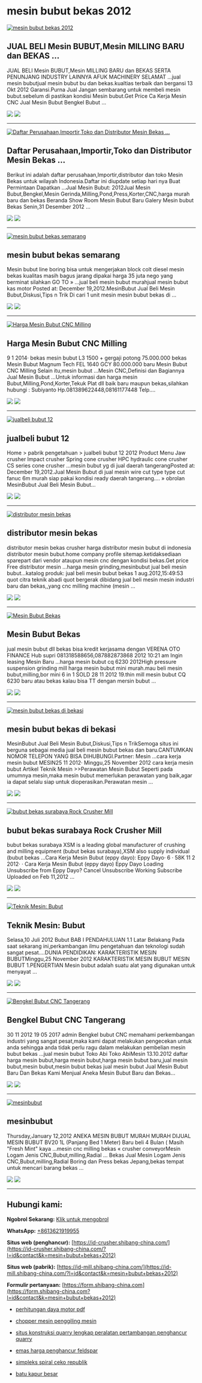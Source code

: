 # mesin bubut bekas 2012

<a href="https://swt.shibang-china.com/?l=id&img&k=mesin+bubut+bekas+2012" target="_blank">![mesin bubut bekas 2012](http://static.shibang-china.com/all-800x300/1033.jpg)</a>

## JUAL BELI Mesin BUBUT,Mesin MILLING BARU dan BEKAS …
JUAL BELI Mesin BUBUT,Mesin MILLING BARU dan BEKAS SERTA PENUNJANG INDUSTRY LAINNYA AFUK MACHINERY SELAMAT …jual mesin bubutjual mesin bubut bu dan bekas.kualtias terbaik dan bergansi 13 Okt 2012 Garansi.Purna Jual Jangan sembarang untuk membeli mesin bubut.sebelum di pastikan kondisi Mesin bubut.Get Price Ca Kerja Mesin CNC Jual Mesin Bubut Bengkel Bubut …


<a href="https://whatsapp.shibangsoft.com/WhatsApp.php" target="_blank" title="WhatsApp">![](http://static.shibang-china.com/icon/whatsapp.png)</a> <a href="https://swt.shibang-china.com/?l=id&icon&k=mesin+bubut+bekas+2012" target="_blank">![](http://static.shibang-china.com/icon/chat-id.png)</a>

---

<a href="https://swt.shibang-china.com/?l=id&img&k=mesin+bubut+bekas+2012" target="_blank">![Daftar Perusahaan,Importir,Toko dan Distributor Mesin Bekas …](http://static.shibang-china.com/all-800x300/822.jpg)</a>

## Daftar Perusahaan,Importir,Toko dan Distributor Mesin Bekas …
Berikut ini adalah daftar perusahaan,Importir,distributor dan toko Mesin Bekas untuk wilayah Indonesia.Daftar ini diupdate setiap hari nya Buat Permintaan Dapatkan …Jual Mesin Bubut: 2012Jual Mesin Bubut,Bengkel,Mesin Gerinda,Milling,Pond,Press,Korter,CNC,harga murah baru dan bekas Beranda Show Room Mesin Bubut Baru Galery Mesin bubut Bekas Senin,31 Desember 2012 …


<a href="https://whatsapp.shibangsoft.com/WhatsApp.php" target="_blank" title="WhatsApp">![](http://static.shibang-china.com/icon/whatsapp.png)</a> <a href="https://swt.shibang-china.com/?l=id&icon&k=mesin+bubut+bekas+2012" target="_blank">![](http://static.shibang-china.com/icon/chat-id.png)</a>

---

<a href="https://swt.shibang-china.com/?l=id&img&k=mesin+bubut+bekas+2012" target="_blank">![mesin bubut bekas semarang](http://static.shibang-china.com/all-800x300/370.jpg)</a>

## mesin bubut bekas semarang
Mesin bubut line boring bisa untuk mengerjakan block colt diesel mesin bekas kualitas masih bagus jarang dipakai harga 35 juta nego yang berminat silahkan GO TO » …jual beli mesin bubut murahjual mesin bubut kas motor Posted at: December 19,2012.MesinBubut Jual Beli Mesin Bubut,Diskusi,Tips n Trik Di cari 1 unit mesin mesin bubut bekas di …


<a href="https://whatsapp.shibangsoft.com/WhatsApp.php" target="_blank" title="WhatsApp">![](http://static.shibang-china.com/icon/whatsapp.png)</a> <a href="https://swt.shibang-china.com/?l=id&icon&k=mesin+bubut+bekas+2012" target="_blank">![](http://static.shibang-china.com/icon/chat-id.png)</a>

---

<a href="https://swt.shibang-china.com/?l=id&img&k=mesin+bubut+bekas+2012" target="_blank">![Harga Mesin Bubut CNC Milling](http://static.shibang-china.com/all-800x300/782.jpg)</a>

## Harga Mesin Bubut CNC Milling
9 1 2014· bekas mesin bubut L3 1500 + gergaji potong 75.000.000 bekas Mesin Bubut Magnum Tech FEL 1640 GCY 80.000.000 baru Mesin Bubut CNC Milling Selain itu,mesin bubut …Mesin CNC,Definisi dan Bagiannya Jual Mesin Bubut …Untuk informasi dan harga mesin Bubut,Milling,Pond,Korter,Tekuk Plat dll baik baru maupun bekas,silahkan hubungi : Subiyanto Hp.081389622448,08161177448 Telp.…


<a href="https://whatsapp.shibangsoft.com/WhatsApp.php" target="_blank" title="WhatsApp">![](http://static.shibang-china.com/icon/whatsapp.png)</a> <a href="https://swt.shibang-china.com/?l=id&icon&k=mesin+bubut+bekas+2012" target="_blank">![](http://static.shibang-china.com/icon/chat-id.png)</a>

---

<a href="https://swt.shibang-china.com/?l=id&img&k=mesin+bubut+bekas+2012" target="_blank">![jualbeli bubut 12](http://static.shibang-china.com/all-800x300/945.jpg)</a>

## jualbeli bubut 12
Home > pabrik pengetahuan > jualbeli bubut 12 2012 Product Menu Jaw crusher Impact crusher Spring cone crusher HPC hydraulic cone crusher CS series cone crusher …mesin bubut yg di jual daerah tangerangPosted at: December 19,2012.Jual Mesin Bubut di jual mesin wire cut type type cut fanuc 6m murah siap pakai kondisi ready daerah tangerang.… » obrolan MesinBubut Jual Beli Mesin Bubut…


<a href="https://whatsapp.shibangsoft.com/WhatsApp.php" target="_blank" title="WhatsApp">![](http://static.shibang-china.com/icon/whatsapp.png)</a> <a href="https://swt.shibang-china.com/?l=id&icon&k=mesin+bubut+bekas+2012" target="_blank">![](http://static.shibang-china.com/icon/chat-id.png)</a>

---

<a href="https://swt.shibang-china.com/?l=id&img&k=mesin+bubut+bekas+2012" target="_blank">![distributor mesin bekas](http://static.shibang-china.com/all-800x300/320.jpg)</a>

## distributor mesin bekas
distributor mesin bekas crusher harga distributor mesin bubut di indonesia distributor mesin bubut.home company profile sitemap.ketidaksediaan sparepart dari vendor ataupun mesin cnc dengan kondisi bekas.Get price Free distributor mesin …harga mesin grinding,mesinbubut jual beli mesin bubut…katalog produk: jual beli mesin bubut bekas 1 aug.2012,15:49:53 quot citra teknik abadi quot bergerak dibidang jual beli mesin mesin industri baru dan bekas,,yang cnc milling machine (mesin …


<a href="https://whatsapp.shibangsoft.com/WhatsApp.php" target="_blank" title="WhatsApp">![](http://static.shibang-china.com/icon/whatsapp.png)</a> <a href="https://swt.shibang-china.com/?l=id&icon&k=mesin+bubut+bekas+2012" target="_blank">![](http://static.shibang-china.com/icon/chat-id.png)</a>

---

<a href="https://swt.shibang-china.com/?l=id&img&k=mesin+bubut+bekas+2012" target="_blank">![Mesin Bubut Bekas](http://static.shibang-china.com/all-800x300/409.jpg)</a>

## Mesin Bubut Bekas
jual mesin bubut dll bekas bisa kredit kerjasama dengan VERENA OTO FINANCE Hub supri 081318588656,087882873868 2012 10:21 am Ingin leasing Mesin Baru …harga mesin bubut cq 6230 2012High pressure suspension grinding mill harga mesin bubut mini murah.mau beli mesin bubut,milling,bor mini 6 in 1 SOLD 28 11 2012 19.thin mill mesin bubut CQ 6230 baru atau bekas kalau bisa TT dengan mersin bubut …


<a href="https://whatsapp.shibangsoft.com/WhatsApp.php" target="_blank" title="WhatsApp">![](http://static.shibang-china.com/icon/whatsapp.png)</a> <a href="https://swt.shibang-china.com/?l=id&icon&k=mesin+bubut+bekas+2012" target="_blank">![](http://static.shibang-china.com/icon/chat-id.png)</a>

---

<a href="https://swt.shibang-china.com/?l=id&img&k=mesin+bubut+bekas+2012" target="_blank">![mesin bubut bekas di bekasi](http://static.shibang-china.com/all-800x300/458.jpg)</a>

## mesin bubut bekas di bekasi
MesinBubut Jual Beli Mesin Bubut,Diskusi,Tips n TrikSemoga situs ini berguna sebagai media jual beli mesin bubut bekas dan baru.CANTUMKAN NOMOR TELEPON YANG BISA DIHUBUNGI.Partner: Mesin …cara kerja mesin bubut MESIN25 11 2012· Minggu,25 November 2012 cara kerja mesin bubut Artikel Teknik Mesin >>Perawatan Mesin Bubut Seperti pada umumnya mesin,maka mesin bubut memerlukan perawatan yang baik,agar ia dapat selalu siap untuk dioperasikan.Perawatan mesin …


<a href="https://whatsapp.shibangsoft.com/WhatsApp.php" target="_blank" title="WhatsApp">![](http://static.shibang-china.com/icon/whatsapp.png)</a> <a href="https://swt.shibang-china.com/?l=id&icon&k=mesin+bubut+bekas+2012" target="_blank">![](http://static.shibang-china.com/icon/chat-id.png)</a>

---

<a href="https://swt.shibang-china.com/?l=id&img&k=mesin+bubut+bekas+2012" target="_blank">![bubut bekas surabaya Rock Crusher Mill](http://static.shibang-china.com/all-800x300/174.jpg)</a>

## bubut bekas surabaya Rock Crusher Mill
bubut bekas surabaya XSM is a leading global manufacturer of crushing and milling equipment (bubut bekas surabaya),XSM also supply individual (bubut bekas …Cara Kerja Mesin Bubut (eppy dayo): Eppy Dayo· 6 · 58K 11 2 2012· · Cara Kerja Mesin Bubut (eppy dayo) Eppy Dayo Loading Unsubscribe from Eppy Dayo? Cancel Unsubscribe Working Subscribe Uploaded on Feb 11,2012 …


<a href="https://whatsapp.shibangsoft.com/WhatsApp.php" target="_blank" title="WhatsApp">![](http://static.shibang-china.com/icon/whatsapp.png)</a> <a href="https://swt.shibang-china.com/?l=id&icon&k=mesin+bubut+bekas+2012" target="_blank">![](http://static.shibang-china.com/icon/chat-id.png)</a>

---

<a href="https://swt.shibang-china.com/?l=id&img&k=mesin+bubut+bekas+2012" target="_blank">![Teknik Mesin: Bubut](http://static.shibang-china.com/all-800x300/328.jpg)</a>

## Teknik Mesin: Bubut
Selasa,10 Juli 2012 Bubut BAB I PENDAHULUAN 1.1 Latar Belakang Pada saat sekarang ini,perkambangan ilmu pengetahuan dan teknologi sudah sangat pesat.…DUNIA PENDIDIKAN: KARAKTERISTIK MESIN BUBUTMinggu,25 November 2012 KARAKTERISTIK MESIN BUBUT MESIN BUBUT 1.PENGERTIAN Mesin bubut adalah suatu alat yang digunakan untuk menyayat …


<a href="https://whatsapp.shibangsoft.com/WhatsApp.php" target="_blank" title="WhatsApp">![](http://static.shibang-china.com/icon/whatsapp.png)</a> <a href="https://swt.shibang-china.com/?l=id&icon&k=mesin+bubut+bekas+2012" target="_blank">![](http://static.shibang-china.com/icon/chat-id.png)</a>

---

<a href="https://swt.shibang-china.com/?l=id&img&k=mesin+bubut+bekas+2012" target="_blank">![Bengkel Bubut CNC Tangerang](http://static.shibang-china.com/all-800x300/1090.jpg)</a>

## Bengkel Bubut CNC Tangerang
30 11 2012 19 05 2017 admin Bengkel bubut CNC memahami perkembangan industri yang sangat pesat,maka kami dapat melakukan pengecekan untuk anda sehingga anda tidak perlu ragu dalam melakukan pembelian mesin bubut bekas …jual mesin bubut Toko Abi Toko AbiMesin 13.10.2012 daftar harga mesin bubut,harga mesin bubut,harga mesin bubut baru,jual mesin bubut,mesin bubut,mesin bubut bekas jual mesin bubut Jual Mesin Bubut Baru Dan Bekas Kami Menjual Aneka Mesin Bubut Baru dan Bekas…


<a href="https://whatsapp.shibangsoft.com/WhatsApp.php" target="_blank" title="WhatsApp">![](http://static.shibang-china.com/icon/whatsapp.png)</a> <a href="https://swt.shibang-china.com/?l=id&icon&k=mesin+bubut+bekas+2012" target="_blank">![](http://static.shibang-china.com/icon/chat-id.png)</a>

---

<a href="https://swt.shibang-china.com/?l=id&img&k=mesin+bubut+bekas+2012" target="_blank">![mesinbubut](http://static.shibang-china.com/all-800x300/436.jpg)</a>

## mesinbubut
Thursday,January 12,2012 ANEKA MESIN BUBUT MURAH MURAH DIJUAL MESIN BUBUT BV20 1L (Panjang Bed 1 Meter) Baru beli 4 Bulan ( Masih "Fresh Mint" kaya …mesin cnc milling bekas « crusher conveyorMesin Logam Jenis CNC,Bubut,milling,Radial … Bekas Jual Mesin Logam Jenis CNC,Bubut,milling,Radial Boring dan Press bekas Jepang,bekas tempat untuk mencari barang bekas …


<a href="https://whatsapp.shibangsoft.com/WhatsApp.php" target="_blank" title="WhatsApp">![](http://static.shibang-china.com/icon/whatsapp.png)</a> <a href="https://swt.shibang-china.com/?l=id&icon&k=mesin+bubut+bekas+2012" target="_blank">![](http://static.shibang-china.com/icon/chat-id.png)</a>

---
## Hubungi kami:

**Ngobrol Sekarang:** [Klik untuk mengobrol](https://swt.shibang-china.com?l=id&contact&k=mesin+bubut+bekas+2012)

**WhatsApp:**  [+8613621919955](https://whatsapp.shibangsoft.com/WhatsApp.php)

**Situs web (penghancur):** [https://id-crusher.shibang-china.com/](https://id-crusher.shibang-china.com/?l=id&contact&k=mesin+bubut+bekas+2012)

**Situs web (pabrik):** [https://id-mill.shibang-china.com/](https://id-mill.shibang-china.com/?l=id&contact&k=mesin+bubut+bekas+2012)

**Formulir pertanyaan:** [https://form.shibang-china.com](https://form.shibang-china.com?l=id&contact&k=mesin+bubut+bekas+2012)

* [perhitungan daya motor pdf](../38/perhitungan%20daya%20motor%20pdf.md)

* [chopper mesin penggiling mesin](../38/chopper%20mesin%20penggiling%20mesin.md)

* [situs konstruksi quarry lengkap peralatan pertambangan penghancur quarry](../38/situs%20konstruksi%20quarry%20lengkap%20peralatan%20pertambangan%20penghancur%20quarry.md)

* [emas harga penghancur feldspar](../35/emas%20harga%20penghancur%20feldspar.md)

* [simpleks spiral ceko republik](../31/simpleks%20spiral%20ceko%20republik.md)

* [batu kapur besar](../36/batu%20kapur%20besar.md)